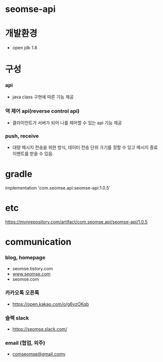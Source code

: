 # seomse-api

# 개발환경
- open jdk 1.8

# 구성
### api 
- java class 구현에 따른 기능 제공 

### 역 제어 api(reverse control api)
- 클라이언트가 서버가 되어 나를 제어할 수 있는 api 기능 제공

### push, receive
- 대량 메시지 전송을 위한 방식, 데이터 전송 단위 크기를 정할 수 있고 메시지 종료 이벤트를 받을 수 있음.
 
# gradle
implementation 'com.seomse.api:seomse-api:1.0.5'

# etc
https://mvnrepository.com/artifact/com.seomse.api/seomse-api/1.0.5

# communication
### blog, homepage
- seomse.tistory.com
- www.seomse.com
- seomse.com

### 카카오톡 오픈톡
 - https://open.kakao.com/o/g6vzOKqb

### 슬랙 slack
- https://seomse.slack.com/

### email (협업, 외주)
 - comseomse@gmail.comy
